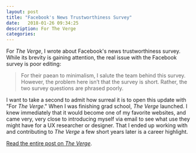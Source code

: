 ```yaml
---
layout: post
title: "Facebook's News Trustworthiness Survey"
date:   2018-01-26 09:34:25
description: For The Verge
categories:
---
```

For _The Verge_, I wrote about Facebook's news trustworthiness survey. While its brevity is gaining attention, the real issue with the Facebook survey is poor editing:

>For their paean to minimalism, I salute the team behind this survey. However, the problem here isn’t that the survey is short. Rather, the two survey questions are phrased poorly.

I want to take a second to admit how surreal it is to open this update with "For _The Verge_." When I was finishing grad school, _The Verge_ launched. I knew immediately that it would become one of my favorite websites, and came very, very close to introducing myself via email to see what use they might have for a UX researcher or designer. That I ended up working with and contributing to _The Verge_ a few short years later is a career highlight.

[Read the entire post on _The Verge_](https://www.theverge.com/2018/1/26/16933458/facebook-news-trust-survey-problems-editing).
